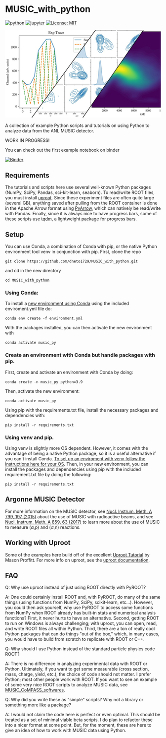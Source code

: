 # MUSIC_with_python
[![python](https://img.shields.io/badge/Python-3.9-3776AB.svg?style=flat&logo=python&logoColor=white)](https://www.python.org)
[![jupyter](https://img.shields.io/badge/Jupyter-Lab-F37626.svg?style=flat&logo=Jupyter)](https://jupyterlab.readthedocs.io/en/stable)
[![License: MIT](https://img.shields.io/badge/License-MIT-yellow.svg)](https://opensource.org/licenses/MIT)

![Examples of some plots using Matplotlib and Seaborn of MUSIC data.](./doc/img/image_main.jpg)

A collection of example Python scripts and tutorials on using Python to analyze data from the ANL MUSIC detector.

WORK IN PROGRESS!

You can check out the first example notebook on binder

[![Binder](https://mybinder.org/badge_logo.svg)](https://mybinder.org/v2/gh/dneto1729/MUSIC_with_python/main?labpath=tutorials%2F1+-+Looking+at+a+MUSIC+ROOT+data+file+with+uproot.ipynb)

## Requirements

The tutorials and scripts here use several well-known Python packages (NumPy, SciPy, Pandas, sci-kit-learn, seaborn). To read/write ROOT files, you must install [uproot](https://pypi.org/project/uproot/). Since these experiment files are often quite large (several GB), anything saved after pulling from the ROOT container is done in the Apache Arrow format using [PyArrow](https://arrow.apache.org/docs/python/index.html), which can natively be read/write with Pandas. Finally, since it is always nice to have progress bars, some of these scripts use [tqdm](https://github.com/tqdm/tqdm), a lightweight package for progress bars. 

## Setup

You can use Conda, a combination of Conda with pip, or the native Python environment tool venv in conjunction with pip. First, clone the repo
```
git clone https://github.com/dneto1729/MUSIC_with_python.git
```
and cd in the new directory
```
cd MUSIC_with_python
```
### Using Conda:
To install a [new environment using Conda](https://conda.io/projects/conda/en/latest/user-guide/tasks/manage-environments.html) using the included enviroment.yml file do:
```
conda env create -f environment.yml
```
With the packages installed, you can then activate the new environment with
```
conda activate music_py
```
### Create an environment with Conda but handle packages with pip.
First, create and activate an environment with Conda by doing:
```
conda create -n music_py python=3.9
```
Then, activate the new environment:
```
conda activate music_py
```
Using pip with the requirements.txt file, install the necessary packages and dependencies with:
```
pip install -r requirements.txt
```
### Using venv and pip.
Using venv is slightly more OS dependent. However, it comes with the advantage of being a native Python package, so it is a useful alternative if you can't install Conda. [To set up an enviroment with venv follow the instructions here for your OS](https://docs.python.org/3/library/venv.html). Then, in your new environment, you can install the packages and dependencies using pip with the included requirement.txt file by doing the following:
```
pip install -r requirements.txt
```

## Argonne MUSIC Detector
For more information on the MUSIC detector, see [Nucl. Instrum. Meth. A 799, 197 (2015)](https://doi.org/10.1016/j.nima.2015.07.030) about the use of MUSIC with radioactive beams, and see [Nucl. Instrum. Meth. A 859, 63 (2017)](https://doi.org/10.1016/j.nima.2017.03.060) to learn more about the use of MUSIC to measure ($\alpha$,p) and ($\alpha$,n) reactions.

## Working with Uproot
Some of the examples here build off of the excellent [Uproot Tutorial](https://masonproffitt.github.io/uproot-tutorial/) by Mason Proffitt. For more info on uproot, see the [uproot documentation](https://uproot.readthedocs.io/en/latest/index.html). 

## FAQ

Q: Why use uproot instead of just using ROOT directly with PyROOT?

A: One could certainly install ROOT and, with PyROOT, do many of the same things (using functions from NumPy, SciPy, scikit-learn, etc...). However, you could then ask yourself, why use PyROOT to access some functions from NumPy when ROOT already has built-in stats and numerical analysis functions? First, it never hurts to have an alternative. Second, getting ROOT to run on Windows is always challenging; with uproot, you can open, read, and write ROOT files all within Python. Third, there are a ton of really cool Python packages that can do things "out of the box," which, in many cases, you would have to build from scratch to replicate with ROOT or C++.  

Q: Why should I use Python instead of the standard particle physics code ROOT?

A: There is no difference in analyzing experimental data with ROOT or Python. Ultimately, if you want to get some measurable (cross section, mass, charge, yield, etc.), the choice of code should not matter. I prefer Python; most other people work with ROOT. If you want to see an example of some very nice ROOT scripts to analyze MUSIC data, see [MUSIC_CoMPASS_softwares](https://github.com/CFougeres/MUSIC_CoMPASS_softwares).

Q: Why did you write these as "simple" scripts? Why not a library or something more like a package?

A: I would not claim the code here is perfect or even optimal. This should be treated as a set of minimal viable beta scripts. I do plan to refactor these into a nicer format at some point. But, for the moment, these are here to give an idea of how to work with MUSIC data using Python.
